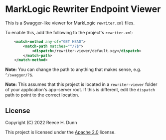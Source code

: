 # MarkLogic Rewriter Endpoint Viewer
This is a Swagger-like viewer for MarkLogic `rewriter.xml` files.

To enable this, add the following to the project's `rewriter.xml`:

```xml
	<match-method any-of="GET HEAD">
		<match-path matches="^/?$">
			<dispatch>/rewriter-viewer/default.xqy</dispatch>
		</match-path>
	</match-method>
```

__Note:__ You can change the path to anything that makes sense, e.g. `^/swagger/?$`.

__Note:__ This assumes that this project is located in a `rewriter-viewer` folder
of your application's app-server root. If this is different, edit the `dispatch`
path to point to the correct location.

## License
Copyright (C) 2022 Reece H. Dunn

This project is licensed under the [Apache 2.0](LICENSE) license.

